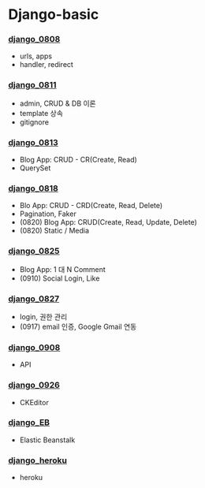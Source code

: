 # Django-basic


### [django_0808](https://github.com/dieem/Django-basic/tree/main/django_0808)
* urls, apps
* handler, redirect

### [django_0811](https://github.com/dieem/Django-basic/tree/main/django_0811)
* admin, CRUD & DB 이론
* template 상속
* gitignore

### [django_0813](https://github.com/dieem/Django-basic/tree/main/django_0813)
* Blog App: CRUD - CR(Create, Read)
* QuerySet

### [django_0818](https://github.com/dieem/Django-basic/tree/main/django_0818)
* Blo App: CRUD - CRD(Create, Read, Delete)
* Pagination, Faker
* (0820) Blog App: CRUD(Create, Read, Update, Delete)
* (0820) Static / Media

### [django_0825](https://github.com/dieem/Django-basic/tree/main/django_0825)
* Blog App: 1 대 N Comment
* (0910) Social Login, Like

### [django_0827](https://github.com/dieem/Django-basic/tree/main/django_0827)
* login, 권한 관리
* (0917) email 인증, Google Gmail 연동

### [django_0908](https://github.com/dieem/Django-basic/tree/main/django_0908)
* API

### [django_0926](https://github.com/dieem/Django-basic/tree/main/django_0926)
* CKEditor

### [django_EB](https://github.com/dieem/Django-basic/tree/main/django_EB)
* Elastic Beanstalk

### [django_heroku](https://github.com/dieem/Django-basic/tree/main/django_heroku)
* heroku
